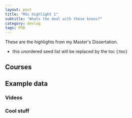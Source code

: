 ```yaml
---
layout: post
title: "MSc highlight 1"
subtitle: "Whats the deal with these knees?"
category: devlog
tags: PhD
---
```

These are the highlights from my Master's Dissertation.

<!--more-->

* this unordered seed list will be replaced by the toc
{:toc}

## Courses

## Example data


### Videos


### Cool stuff
